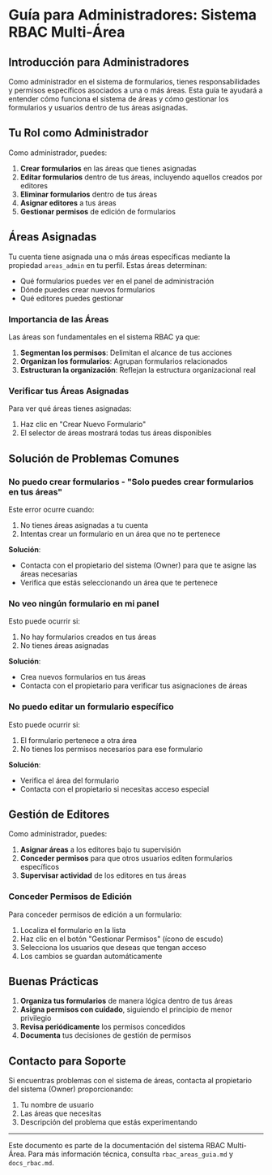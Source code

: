 # Guía para Administradores: Sistema RBAC Multi-Área

## Introducción para Administradores

Como administrador en el sistema de formularios, tienes responsabilidades y permisos específicos asociados a una o más áreas. Esta guía te ayudará a entender cómo funciona el sistema de áreas y cómo gestionar los formularios y usuarios dentro de tus áreas asignadas.

## Tu Rol como Administrador

Como administrador, puedes:

1. **Crear formularios** en las áreas que tienes asignadas
2. **Editar formularios** dentro de tus áreas, incluyendo aquellos creados por editores
3. **Eliminar formularios** dentro de tus áreas
4. **Asignar editores** a tus áreas
5. **Gestionar permisos** de edición de formularios

## Áreas Asignadas

Tu cuenta tiene asignada una o más áreas específicas mediante la propiedad `areas_admin` en tu perfil. Estas áreas determinan:

- Qué formularios puedes ver en el panel de administración
- Dónde puedes crear nuevos formularios
- Qué editores puedes gestionar

### Importancia de las Áreas

Las áreas son fundamentales en el sistema RBAC ya que:

1. **Segmentan los permisos**: Delimitan el alcance de tus acciones
2. **Organizan los formularios**: Agrupan formularios relacionados
3. **Estructuran la organización**: Reflejan la estructura organizacional real

### Verificar tus Áreas Asignadas

Para ver qué áreas tienes asignadas:

1. Haz clic en "Crear Nuevo Formulario"
2. El selector de áreas mostrará todas tus áreas disponibles

## Solución de Problemas Comunes

### No puedo crear formularios - "Solo puedes crear formularios en tus áreas"

Este error ocurre cuando:

1. No tienes áreas asignadas a tu cuenta
2. Intentas crear un formulario en un área que no te pertenece

**Solución**:
- Contacta con el propietario del sistema (Owner) para que te asigne las áreas necesarias
- Verifica que estás seleccionando un área que te pertenece

### No veo ningún formulario en mi panel

Esto puede ocurrir si:
1. No hay formularios creados en tus áreas
2. No tienes áreas asignadas

**Solución**:
- Crea nuevos formularios en tus áreas
- Contacta con el propietario para verificar tus asignaciones de áreas

### No puedo editar un formulario específico

Esto puede ocurrir si:
1. El formulario pertenece a otra área
2. No tienes los permisos necesarios para ese formulario

**Solución**:
- Verifica el área del formulario
- Contacta con el propietario si necesitas acceso especial

## Gestión de Editores

Como administrador, puedes:

1. **Asignar áreas** a los editores bajo tu supervisión
2. **Conceder permisos** para que otros usuarios editen formularios específicos
3. **Supervisar actividad** de los editores en tus áreas

### Conceder Permisos de Edición

Para conceder permisos de edición a un formulario:
1. Localiza el formulario en la lista
2. Haz clic en el botón "Gestionar Permisos" (ícono de escudo)
3. Selecciona los usuarios que deseas que tengan acceso
4. Los cambios se guardan automáticamente

## Buenas Prácticas

1. **Organiza tus formularios** de manera lógica dentro de tus áreas
2. **Asigna permisos con cuidado**, siguiendo el principio de menor privilegio
3. **Revisa periódicamente** los permisos concedidos
4. **Documenta** tus decisiones de gestión de permisos

## Contacto para Soporte

Si encuentras problemas con el sistema de áreas, contacta al propietario del sistema (Owner) proporcionando:
1. Tu nombre de usuario
2. Las áreas que necesitas
3. Descripción del problema que estás experimentando

---

Este documento es parte de la documentación del sistema RBAC Multi-Área. Para más información técnica, consulta `rbac_areas_guia.md` y `docs_rbac.md`.
